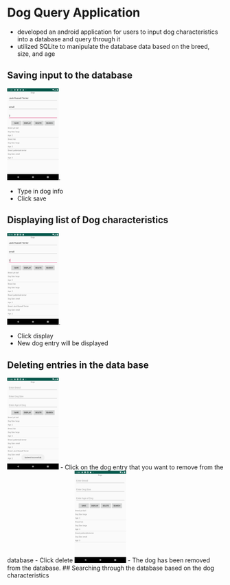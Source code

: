 # Dog Query Application
- developed an android application for users to input dog characteristics into a database and query through it
- utilized SQLite to manipulate the database data based on the breed, size, and age
## Saving input to the database
<img src=images/image7.png width= "120">.
- Type in dog info
- Click save
## Displaying list of Dog characteristics
<img src=images/image.png width= "120">.
- Click display
- New dog entry will be displayed 
## Deleting entries in the data base
<img src=images/image5.png width= "120">
- Click on the dog entry that you want to remove from the database
- Click delete
<img src=images/image6.png width= "120">
- The dog has been removed from the database.
## Searching through the database based on the dog characteristics 
